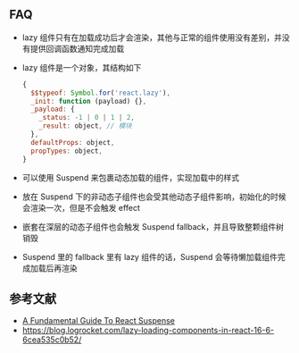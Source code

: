 ## FAQ

- lazy 组件只有在加载成功后才会渲染，其他与正常的组件使用没有差别，并没有提供回调函数通知完成加载
- lazy 组件是一个对象，其结构如下

    ```js
    {
      $$typeof: Symbol.for('react.lazy'),
      _init: function (payload) {},
      _payload: {
        _status: -1 | 0 | 1 | 2,
        _result: object, // 模块
      },
      defaultProps: object,
      propTypes: object,
    }
    ```

- 可以使用 Suspend 来包裹动态加载的组件，实现加载中的样式
- 放在 Suspend 下的非动态子组件也会受其他动态子组件影响，初始化的时候会渲染一次，但是不会触发 effect
- 嵌套在深层的动态子组件也会触发 Suspend fallback，并且导致整颗组件树销毁
- Suspend 里的 fallback 里有 lazy 组件的话，Suspend 会等待懒加载组件完成加载后再渲染

## 参考文献

- [A Fundamental Guide To React Suspense](https://www.chakshunyu.com/blog/a-fundamental-guide-to-react-suspense/)
- https://blog.logrocket.com/lazy-loading-components-in-react-16-6-6cea535c0b52/
